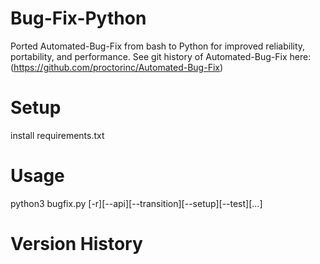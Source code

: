 # Bug-Fix-Python

Ported Automated-Bug-Fix from bash to Python for improved reliability, portability, and performance. See git history of Automated-Bug-Fix here: (https://github.com/proctorinc/Automated-Bug-Fix)

# Setup

install requirements.txt

# Usage

python3 bugfix.py [-r][--api][--transition][--setup][--test][...]

# Version History

